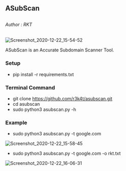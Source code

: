 <h2>ASubScan<h2>

<h6>Author : RKT</h6>



![Screenshot_2020-12-22_15-54-52](https://user-images.githubusercontent.com/69615463/102880779-e215ba00-4471-11eb-8f07-a70c82a05dfa.png)



ASubScan is an Accurate Subdomain Scanner Tool.



### Setup ###

+ pip install -r requirements.txt


### Terminal Command ###

+ git clone https://github.com/r3k4t/asubscan.git
+ cd asubscan
+ sudo python3 asubscan.py -h

### Example ###

+ sudo python3 asubscan.py -t google.com 

![Screenshot_2020-12-22_15-58-45](https://user-images.githubusercontent.com/69615463/102880866-ffe31f00-4471-11eb-9bc2-cc0d402cbf88.png)


+ sudo python3 asubscan.py -t google.com -o rkt.txt


![Screenshot_2020-12-22_16-06-31](https://user-images.githubusercontent.com/69615463/102881013-3b7de900-4472-11eb-91c9-2d0a7cde8dc0.png)

